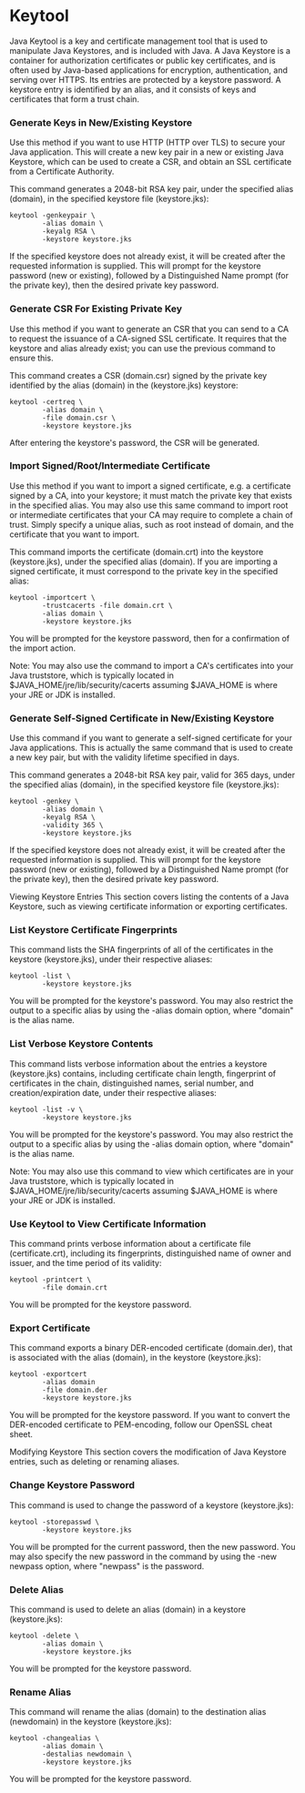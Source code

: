 # Keytool
Java Keytool is a key and certificate management tool that is used to manipulate Java Keystores, and is included with Java. A Java Keystore is a container for authorization certificates or public key certificates, and is often used by Java-based applications for encryption, authentication, and serving over HTTPS. Its entries are protected by a keystore password. A keystore entry is identified by an alias, and it consists of keys and certificates that form a trust chain.

### Generate Keys in New/Existing Keystore
Use this method if you want to use HTTP (HTTP over TLS) to secure your Java application. This will create a new key pair in a new or existing Java Keystore, which can be used to create a CSR, and obtain an SSL certificate from a Certificate Authority.

This command generates a 2048-bit RSA key pair, under the specified alias (domain), in the specified keystore file (keystore.jks):

```
keytool -genkeypair \  
        -alias domain \  
        -keyalg RSA \  
        -keystore keystore.jks 
 ```      
If the specified keystore does not already exist, it will be created after the requested information is supplied. This will prompt for the keystore password (new or existing), followed by a Distinguished Name prompt (for the private key), then the desired private key password.

### Generate CSR For Existing Private Key
Use this method if you want to generate an CSR that you can send to a CA to request the issuance of a CA-signed SSL certificate. It requires that the keystore and alias already exist; you can use the previous command to ensure this.

This command creates a CSR (domain.csr) signed by the private key identified by the alias (domain) in the (keystore.jks) keystore:

```
keytool -certreq \
        -alias domain \
        -file domain.csr \
        -keystore keystore.jks
```
After entering the keystore's password, the CSR will be generated.

### Import Signed/Root/Intermediate Certificate
Use this method if you want to import a signed certificate, e.g. a certificate signed by a CA, into your keystore; it must match the private key that exists in the specified alias. You may also use this same command to import root or intermediate certificates that your CA may require to complete a chain of trust. Simply specify a unique alias, such as root instead of domain, and the certificate that you want to import.

This command imports the certificate (domain.crt) into the keystore (keystore.jks), under the specified alias (domain). If you are importing a signed certificate, it must correspond to the private key in the specified alias:
```
keytool -importcert \
        -trustcacerts -file domain.crt \
        -alias domain \
        -keystore keystore.jks
```
You will be prompted for the keystore password, then for a confirmation of the import action.

Note: You may also use the command to import a CA's certificates into your Java truststore, which is typically located in $JAVA_HOME/jre/lib/security/cacerts assuming $JAVA_HOME is where your JRE or JDK is installed.

### Generate Self-Signed Certificate in New/Existing Keystore
Use this command if you want to generate a self-signed certificate for your Java applications. This is actually the same command that is used to create a new key pair, but with the validity lifetime specified in days.

This command generates a 2048-bit RSA key pair, valid for 365 days, under the specified alias (domain), in the specified keystore file (keystore.jks):
```
keytool -genkey \
        -alias domain \
        -keyalg RSA \
        -validity 365 \
        -keystore keystore.jks
```
If the specified keystore does not already exist, it will be created after the requested information is supplied. This will prompt for the keystore password (new or existing), followed by a Distinguished Name prompt (for the private key), then the desired private key password.

Viewing Keystore Entries
This section covers listing the contents of a Java Keystore, such as viewing certificate information or exporting certificates.

### List Keystore Certificate Fingerprints
This command lists the SHA fingerprints of all of the certificates in the keystore (keystore.jks), under their respective aliases:
```
keytool -list \
        -keystore keystore.jks
```
You will be prompted for the keystore's password. You may also restrict the output to a specific alias by using the -alias domain option, where "domain" is the alias name.

### List Verbose Keystore Contents
This command lists verbose information about the entries a keystore (keystore.jks) contains, including certificate chain length, fingerprint of certificates in the chain, distinguished names, serial number, and creation/expiration date, under their respective aliases:
```
keytool -list -v \
        -keystore keystore.jks
```
You will be prompted for the keystore's password. You may also restrict the output to a specific alias by using the -alias domain option, where "domain" is the alias name.

Note: You may also use this command to view which certificates are in your Java truststore, which is typically located in $JAVA_HOME/jre/lib/security/cacerts assuming $JAVA_HOME is where your JRE or JDK is installed.

### Use Keytool to View Certificate Information
This command prints verbose information about a certificate file (certificate.crt), including its fingerprints, distinguished name of owner and issuer, and the time period of its validity:
```
keytool -printcert \
        -file domain.crt
```
You will be prompted for the keystore password.

### Export Certificate
This command exports a binary DER-encoded certificate (domain.der), that is associated with the alias (domain), in the keystore (keystore.jks):
```
keytool -exportcert
        -alias domain
        -file domain.der
        -keystore keystore.jks
```
You will be prompted for the keystore password. If you want to convert the DER-encoded certificate to PEM-encoding, follow our OpenSSL cheat sheet.

Modifying Keystore
This section covers the modification of Java Keystore entries, such as deleting or renaming aliases.

### Change Keystore Password
This command is used to change the password of a keystore (keystore.jks):
```
keytool -storepasswd \
        -keystore keystore.jks
```
You will be prompted for the current password, then the new password. You may also specify the new password in the command by using the -new newpass option, where "newpass" is the password.

### Delete Alias
This command is used to delete an alias (domain) in a keystore (keystore.jks):
```
keytool -delete \
        -alias domain \
        -keystore keystore.jks
```
You will be prompted for the keystore password.

### Rename Alias
This command will rename the alias (domain) to the destination alias (newdomain) in the keystore (keystore.jks):
```
keytool -changealias \
        -alias domain \
        -destalias newdomain \
        -keystore keystore.jks
```        
You will be prompted for the keystore password.
